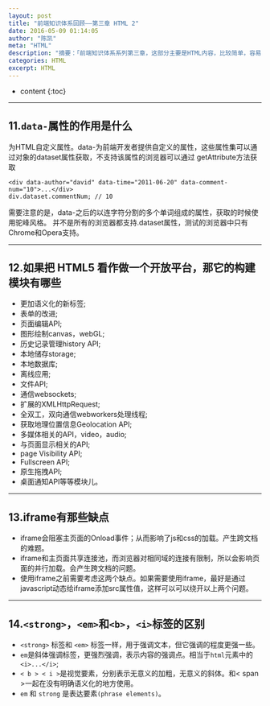 ```yaml
---
layout: post
title: "前端知识体系回顾——第三章 HTML 2"
date: 2016-05-09 01:14:05
author: "陈凯"
meta: "HTML"
description: "摘要：「前端知识体系系列第三章，这部分主要是HTML内容，比较简单，容易掌握，分为两个部分讲解。这是第二部分。」"
categories: HTML
excerpt: HTML
---
```


* content
{:toc}

----

## 11.`data-`属性的作用是什么

为HTML自定义属性。data-为前端开发者提供自定义的属性，这些属性集可以通过对象的dataset属性获取，不支持该属性的浏览器可以通过 getAttribute方法获取

```
<div data-author="david" data-time="2011-06-20" data-comment-num="10">...</div>
div.dataset.commentNum; // 10
```

需要注意的是，data-之后的以连字符分割的多个单词组成的属性，获取的时候使用驼峰风格。
并不是所有的浏览器都支持.dataset属性，测试的浏览器中只有Chrome和Opera支持。


----------


## 12.如果把 HTML5 看作做一个开放平台，那它的构建模块有哪些

+ 更加语义化的新标签;
+ 表单的改进;
+ 页面编辑API;
+ 图形绘制canvas，webGL;
+ 历史记录管理history API;
+ 本地储存storage;
+ 本地数据库;
+ 离线应用;
+ 文件API;
+ 通信websockets;
+ 扩展的XMLHttpRequest;
+ 全双工，双向通信webworkers处理线程;
+ 获取地理位置信息Geolocation API;
+ 多媒体相关的API，video，audio;
+ 与页面显示相关的API;
+ page Visibility API;
+ Fullscreen API;
+ 原生拖拽API;
+ 桌面通知API等等模块儿。

----------

## 13.iframe有那些缺点

+ iframe会阻塞主页面的Onload事件；从而影响了js和css的加载。产生跨文档的难题。
+ iframe和主页面共享连接池，而浏览器对相同域的连接有限制，所以会影响页面的并行加载。会产生跨文档的问题。
+ 使用iframe之前需要考虑这两个缺点。如果需要使用iframe，最好是通过javascript动态给iframe添加src属性值，这样可以可以绕开以上两个问题。


----------


## 14.`<strong>`，`<em>`和`<b>`，`<i>`标签的区别

+ `<strong>` 标签和 `<em>` 标签一样，用于强调文本，但它强调的程度更强一些。
+ `em`是斜体强调标签，更强烈强调，表示内容的强调点。相当于`html`元素中的 `<i>...</i>`;
+ `< b > < i >`是视觉要素，分别表示无意义的加粗，无意义的斜体。和< span >一起在没有明确语义化的地方使用。
+ `em` 和 `strong` 是表达要素`(phrase elements)`。

